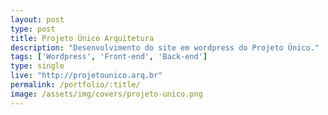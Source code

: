 ```yaml
---
layout: post
type: post
title: Projeto Único Arquitetura
description: "Desenvolvimento do site em wordpress do Projeto Único."
tags: ['Wordpress', 'Front-end', 'Back-end']
type: single
live: "http://projetounico.arq.br"
permalink: /portfolio/:title/
image: /assets/img/covers/projeto-unico.png
---
```

